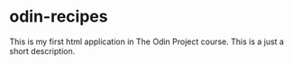 # odin-recipes

This is my first html application in The Odin Project course. This is a just a short description.